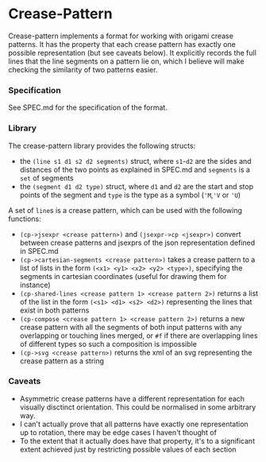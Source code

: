 # Crease-Pattern

Crease-pattern implements a format for working with origami crease patterns. It has the property that each crease pattern has exactly one possible representation (but see caveats below).
It explicitly records the full lines that the line segments on a pattern lie on, which I believe will make checking the similarity of two patterns easier.

### Specification
See SPEC.md for the specification of the format.

### Library

The crease-pattern library provides the following structs:
* the `(line s1 d1 s2 d2 segments)` struct, where `s1`-`d2` are the sides and distances of the two points as explained in SPEC.md and `segments` is a `set` of segments
* the `(segment d1 d2 type)` struct, where `d1` and `d2` are the start and stop points of the segment and `type` is the type as a symbol (`'M`,`'V` or `'U`)

A set of `line`s is a crease pattern, which can be used with the following functions:
* `(cp->jsexpr <crease pattern>)` and `(jsexpr->cp <jsexpr>)` convert between crease patterns and jsexprs of the json representation defined in SPEC.md
* `(cp->cartesian-segments <crease pattern>)` takes a crease pattern to a list of lists in the form `(<x1> <y1> <x2> <y2> <type>)`, specifying the segments in cartesian coordinates (useful for drawing them for instance)
* `(cp-shared-lines <crease pattern 1> <crease pattern 2>)` returns a list of the list in the form `(<s1> <d1> <s2> <d2>)` representing the lines that exist in both patterns
* `(cp-compose <crease pattern 1> <crease pattern 2>)` returns a new crease pattern with all the segments of both input patterns with any overlapping or touching lines merged, or `#f` if there are overlapping lines of different types so such a composition is impossible
* `(cp->svg <crease pattern>)` returns the xml of an svg representing the crease pattern as a string

### Caveats
* Asymmetric crease patterns have a different representation for each visually disctinct orientation. This could be normalised in some arbitrary way.
* I can't actually prove that all patterns have exactly one representation up to rotation, there may be edge cases I haven't thought of
* To the extent that it actually does have that property, it's to a significant extent achieved just by restricting possible values of each section
